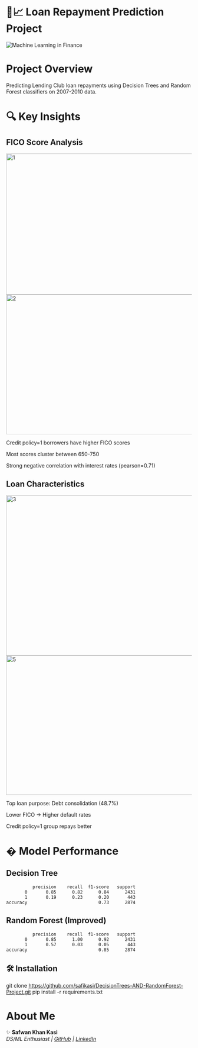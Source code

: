 # 🌳📈 Loan Repayment Prediction Project

![Machine Learning in Finance](https://miro.medium.com/max/1400/1*ZIKAqZvFoTm2-4m9XslQNw.jpeg)

# Project Overview
Predicting Lending Club loan repayments using Decision Trees and Random Forest classifiers on 2007-2010 data.

# 🔍 Key Insights

## FICO Score Analysis

<img width="582" height="381" alt="1" src="https://github.com/user-attachments/assets/52891cef-e62d-4851-8ac2-129a0faa76c6" />

<img width="577" height="378" alt="2" src="https://github.com/user-attachments/assets/f85d0ef7-48fc-480a-acd0-97da6aa39a4d" />

Credit policy=1 borrowers have higher FICO scores

Most scores cluster between 650-750

Strong negative correlation with interest rates (pearson=0.71)

## Loan Characteristics

<img width="637" height="433" alt="3" src="https://github.com/user-attachments/assets/070b9a4b-cc2c-4dcb-be4c-74523b4c598a" />

<img width="721" height="377" alt="5" src="https://github.com/user-attachments/assets/5d679a82-baf3-4b88-b852-e7ed9d782987" />

Top loan purpose: Debt consolidation (48.7%)

Lower FICO → Higher default rates

Credit policy=1 group repays better

# � Model Performance

## Decision Tree

              precision    recall  f1-score   support
           0       0.85      0.82      0.84      2431
           1       0.19      0.23      0.20       443
    accuracy                           0.73      2874

## Random Forest (Improved)

              precision    recall  f1-score   support
           0       0.85      1.00      0.92      2431
           1       0.57      0.03      0.05       443
    accuracy                           0.85      2874

## 🛠️ Installation

git clone https://github.com/safikasi/DecisionTrees-AND-RandomForest-Project.git
pip install -r requirements.txt

# About Me

✨ **Safwan Khan Kasi**  
*DS/ML Enthusiast | [GitHub](https://github.com/safikasi) | [LinkedIn](https://www.linkedin.com/in/safwan-kasi-2b5358292/)*
